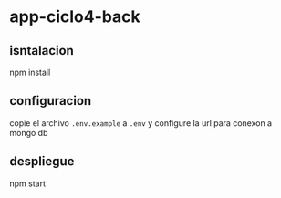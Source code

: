 # app-ciclo4-back

## isntalacion

npm install

## configuracion

copie el archivo ```.env.example``` a ```.env``` y configure la url para conexon a mongo db

## despliegue

npm start
